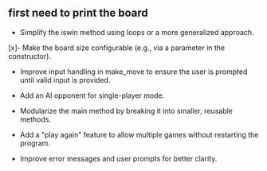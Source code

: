 
## first need to print the board

-   Simplify the iswin method using loops or a more generalized approach.

[x]-   Make the board size configurable (e.g., via a parameter in the constructor).

-   Improve input handling in make_move to ensure the user is prompted until valid input is provided.

-   Add an AI opponent for single-player mode.

-    Modularize the main method by breaking it into smaller, reusable methods.

-   Add a "play again" feature to allow multiple games without restarting the program.

-    Improve error messages and user prompts for better clarity.


